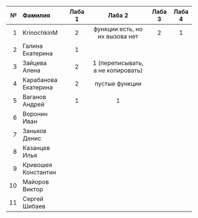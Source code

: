 <div id="header" align="center">
  <div id="main">
  </div>
  
| **№**	| **Фамилия**  	| **Лаба 1** 	| **Лаба 2** 	| **Лаба 3** 	| **Лаба 4** 	|
|------:	|:--------------|:----------:	|:----------:	|:----------:	|:----------:	|
|     1 	|    KrinochkinM   |2| функции есть, но их вызова нет|2|          1  	|  
|    2 	|  Галина Екатерина 	|       1    	|            	|            	|            	|
|    3 	|  Зайцева Алена 	| 2 | 1 (переписывать, а не копировать) |            	|            	|
|    4 	|  Карабанова Екатерина	| 2 | пустые функции |            	|            	|
|    5 	|Ваганов Андрей|        1   	|       1     	|            	|            	|
|    6 	|Воронин Иван|           	|            	|            	|            	|
|    7 	|Заньков Денис|           	|            	|            	|            	|
|    8 	|Казанцев Илья|           	|            	|            	|            	|
|   9 	|Кривошея Константин|           	|            	|            	|            	|
|    10 	|Майоров Виктор|           	|            	|            	|            	|
|    11 	|Сергей Шибаев|           	|            	|            	|            	|
</div>
